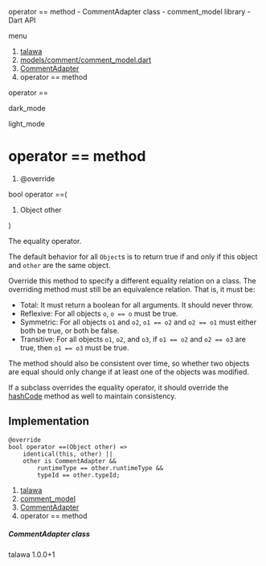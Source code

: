 




operator == method - CommentAdapter class - comment\_model library - Dart API







menu

1. [talawa](../../index.html)
2. [models/comment/comment\_model.dart](../../models_comment_comment_model/models_comment_comment_model-library.html)
3. [CommentAdapter](../../models_comment_comment_model/CommentAdapter-class.html)
4. operator == method

operator ==


dark\_mode

light\_mode




# operator == method


1. @override

bool
operator ==(

1. Object other

)

The equality operator.

The default behavior for all `Object`s is to return true if and
only if this object and `other` are the same object.

Override this method to specify a different equality relation on
a class. The overriding method must still be an equivalence relation.
That is, it must be:

* Total: It must return a boolean for all arguments. It should never throw.
* Reflexive: For all objects `o`, `o == o` must be true.
* Symmetric: For all objects `o1` and `o2`, `o1 == o2` and `o2 == o1` must
  either both be true, or both be false.
* Transitive: For all objects `o1`, `o2`, and `o3`, if `o1 == o2` and
  `o2 == o3` are true, then `o1 == o3` must be true.

The method should also be consistent over time,
so whether two objects are equal should only change
if at least one of the objects was modified.

If a subclass overrides the equality operator, it should override
the [hashCode](../../models_comment_comment_model/CommentAdapter/hashCode.html) method as well to maintain consistency.


## Implementation

```
@override
bool operator ==(Object other) =>
    identical(this, other) ||
    other is CommentAdapter &&
        runtimeType == other.runtimeType &&
        typeId == other.typeId;
```

 


1. [talawa](../../index.html)
2. [comment\_model](../../models_comment_comment_model/models_comment_comment_model-library.html)
3. [CommentAdapter](../../models_comment_comment_model/CommentAdapter-class.html)
4. operator == method

##### CommentAdapter class





talawa
1.0.0+1






